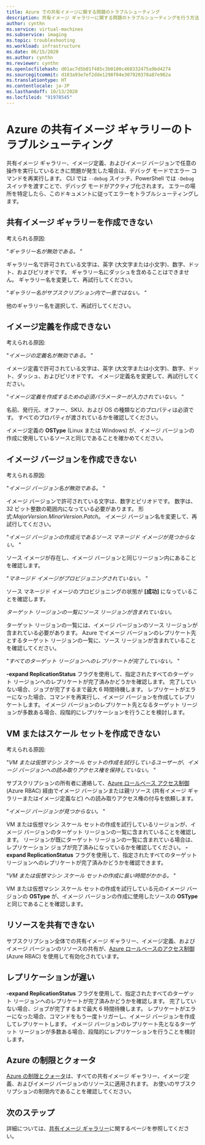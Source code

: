 ```yaml
---
title: Azure での共有イメージに関する問題のトラブルシューティング
description: 共有イメージ ギャラリーに関する問題のトラブルシューティングを行う方法について説明します。
author: cynthn
ms.service: virtual-machines
ms.subservice: imaging
ms.topic: troubleshooting
ms.workload: infrastructure
ms.date: 06/15/2020
ms.author: cynthn
ms.reviewer: cynthn
ms.openlocfilehash: d01ac7d5b01f485c3b0100c468332475a9bd4274
ms.sourcegitcommit: d103a93e7ef2dde1298f04e307920378a87e982a
ms.translationtype: HT
ms.contentlocale: ja-JP
ms.lasthandoff: 10/13/2020
ms.locfileid: "91978545"
---
```

# <a name="troubleshooting-shared-image-galleries-in-azure"></a>Azure の共有イメージ ギャラリーのトラブルシューティング

共有イメージ ギャラリー、イメージ定義、およびイメージ バージョンで任意の操作を実行しているときに問題が発生した場合は、デバッグ モードでエラー コマンドを再実行します。 CLI では `--debug` スイッチ、PowerShell では `-Debug` スイッチを渡すことで、デバッグ モードがアクティブ化されます。 エラーの場所を特定したら、このドキュメントに従ってエラーをトラブルシューティングします。


## <a name="unable-to-create-a-shared-image-gallery"></a>共有イメージ ギャラリーを作成できない

考えられる原因:

"*ギャラリー名が無効である。* "

ギャラリー名で許可されている文字は、英字 (大文字または小文字)、数字、ドット、およびピリオドです。 ギャラリー名にダッシュを含めることはできません。 ギャラリー名を変更して、再試行してください。 

"*ギャラリー名がサブスクリプション内で一意ではない。* "

他のギャラリー名を選択して、再試行してください。


## <a name="unable-to-create-an-image-definition"></a>イメージ定義を作成できない 

考えられる原因:

"*イメージの定義名が無効である。* "

イメージ定義で許可されている文字は、英字 (大文字または小文字)、数字、ドット、ダッシュ、およびピリオドです。 イメージ定義名を変更して、再試行してください。

"*イメージ定義を作成するための必須パラメーターが入力されていない。* "

名前、発行元、オファー、SKU、および OS の種類などのプロパティは必須です。 すべてのプロパティが渡されているかを確認してください。

イメージ定義の **OSType** (Linux または Windows) が、イメージ バージョンの作成に使用しているソースと同じであることを確かめてください。 


## <a name="unable-to-create-an-image-version"></a>イメージ バージョンを作成できない 

考えられる原因:

"*イメージ バージョン名が無効である。* "

イメージ バージョンで許可されている文字は、数字とピリオドです。 数字は、32 ビット整数の範囲内になっている必要があります。 形式:*MajorVersion.MinorVersion.Patch*。 イメージ バージョン名を変更して、再試行してください。

"*イメージ バージョンの作成元であるソース マネージド イメージが見つからない。* " 

ソース イメージが存在し、イメージ バージョンと同じリージョン内にあることを確認します。

"*マネージド イメージがプロビジョニングされていない。* "

ソース マネージド イメージのプロビジョニングの状態が **[成功]** になっていることを確認します。

*ターゲット リージョンの一覧にソース リージョンが含まれていない。*

ターゲット リージョンの一覧には、イメージ バージョンのソース リージョンが含まれている必要があります。 Azure でイメージ バージョンのレプリケート先とするターゲット リージョンの一覧に、ソース リージョンが含まれていることを確認してください。

"*すべてのターゲット リージョンへのレプリケートが完了していない。* "

**-expand ReplicationStatus** フラグを使用して、指定されたすべてのターゲット リージョンへのレプリケートが完了済みかどうかを確認します。 完了していない場合、ジョブが完了するまで最大 6 時間待機します。 レプリケートがエラーになった場合、コマンドを再実行し、イメージ バージョンを作成してレプリケートします。 イメージ バージョンのレプリケート先となるターゲット リージョンが多数ある場合、段階的にレプリケーションを行うことを検討します。

## <a name="unable-to-create-a-vm-or-a-scale-set"></a>VM またはスケール セットを作成できない 

考えられる原因:

"*VM または仮想マシン スケール セットの作成を試行しているユーザーが、イメージ バージョンへの読み取りアクセス権を保持していない。* "

サブスクリプションの所有者に連絡して、[Azure ロールベース アクセス制御](../role-based-access-control/rbac-and-directory-admin-roles.md) (Azure RBAC) 経由でイメージ バージョンまたは親リソース (共有イメージ ギャラリーまたはイメージ定義など) への読み取りアクセス権の付与を依頼します。 

"*イメージ バージョンが見つからない。* "

VM または仮想マシン スケール セットの作成を試行しているリージョンが、イメージ バージョンのターゲット リージョンの一覧に含まれていることを確認します。 リージョンが既にターゲット リージョンの一覧に含まれている場合は、レプリケーション ジョブが完了済みになっているかを確認してください。 **-expand ReplicationStatus** フラグを使用して、指定されたすべてのターゲット リージョンへのレプリケートが完了済みかどうかを確認できます。 

"*VM または仮想マシン スケール セットの作成に長い時間がかかる。* "

VM または仮想マシン スケール セットの作成を試行している元のイメージ バージョンの **OSType** が、イメージ バージョンの作成に使用したソースの **OSType** と同じであることを確認します。 

## <a name="unable-to-share-resources"></a>リソースを共有できない

サブスクリプション全体での共有イメージ ギャラリー、イメージ定義、およびイメージ バージョンのリソースの共有が、[Azure ロールベースのアクセス制御](../role-based-access-control/rbac-and-directory-admin-roles.md) (Azure RBAC) を使用して有効化されています。 

## <a name="replication-is-slow"></a>レプリケーションが遅い

**-expand ReplicationStatus** フラグを使用して、指定されたすべてのターゲット リージョンへのレプリケートが完了済みかどうかを確認します。 完了していない場合、ジョブが完了するまで最大 6 時間待機します。 レプリケートがエラーになった場合、コマンドをもう一度トリガーし、イメージ バージョンを作成してレプリケートします。 イメージ バージョンのレプリケート先となるターゲット リージョンが多数ある場合、段階的にレプリケーションを行うことを検討します。

## <a name="azure-limits-and-quotas"></a>Azure の制限とクォータ 

[Azure の制限とクォータ](../azure-resource-manager/management/azure-subscription-service-limits.md)は、すべての共有イメージ ギャラリー、イメージ定義、およびイメージ バージョンのリソースに適用されます。 お使いのサブスクリプションの制限内であることを確認してください。 


## <a name="next-steps"></a>次のステップ

詳細については、[共有イメージ ギャラリー](./linux/shared-image-galleries.md)に関するページを参照してください。